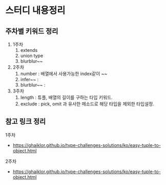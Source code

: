 # 스터디 내용정리

## 주차별 키워드 정리

1. 1주차
   1. extends
   2. union type
   3. blurblur~~
2. 2주차
   1. number : 배열에서 사용가능한 index같이 ~~
   2. infer~~ : 
   3. blurblur~~ : 
3. 3주차
   1. length : 튜플, 배열의 길이를 구하는 타입 키워드.
   2. exclude : pick, omit 과 유사한 메소드로 해당 타입을 제외한 타입설정.
## 참고 링크 정리

1주차

- https://ghaiklor.github.io/type-challenges-solutions/ko/easy-tuple-to-object.html

2주차

- https://ghaiklor.github.io/type-challenges-solutions/ko/easy-tuple-to-object.html